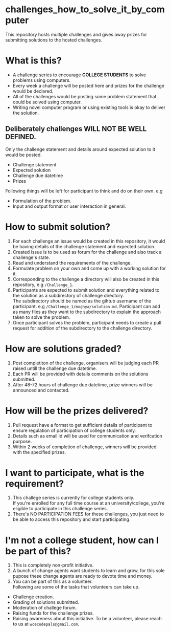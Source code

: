 # challenges_how_to_solve_it_by_computer
This repository hosts multiple challenges and gives away prizes for submitting solutions to the hosted challenges.

# What is this?
- A challenge series to encourage <b>COLLEGE STUDENTS</b> to solve problems using computers.
- Every week a challenge will be posted here and prizes for the challenge would be declared.  
- All of the challenges would be posting some problem statement that could be solved using computer.  
- Writing novel computer program or using existing tools is okay to deliver the solution.

## Deliberately challenges WILL NOT BE WELL DEFINED.  
Only the challenge statement and details around expected solution to it would be posted. 
 * Challenge statement
 * Expected solution
 * Challenge due datetime
 * Prizes

Following things will be left for participant to think and do on their own.
e.g
- Formulation of the problem.
- Input and output format or user interaction in general.

# How to submit solution?
1. For each challenge an issue would be created in this repository, it would be having details of the challenge statement and expected solution.
3. Created issue is to be used as forum for the challenge and also track a challenge's state.
3. Read and understand the requirements of the challenge.
3. Formulate problem on your own and come up with a working solution for it.
2. Corresponding to the challenge a directory will also be created in this repository, e.g `/Challenge_1`.
3. Participants are expected to submit solution and everything related to the solution as a subdirectory of challenge directory.  
The subdirectory should be named as the gihtub username of the participant. e.g `/Challenge_1/moghya/solution.md`.
Participant can add as many files as they want to the subdirectory to explain the approach taken to solve the problem.
4. Once participant solves the problem, participant needs to create a pull request for addition of the subdirectory to the challenge directory.


# How are solutions graded?
1. Post completiton of the challenge, organisers will be judging each PR raised untill the challenge due datetime.
2. Each PR will be provided with details comments on the solutions submitted.
3. After 48-72 hours of challenge due datetime, prize winners will be announced and contacted.

# How will be the prizes delivered?
1. Pull request have a format to get sufficient details of participant to ensure regulation of participation of college students only.
2. Details such as email id will be used for communication and verifcation purpose.
3. Within 2 weeks of completion of challenge, winners will be provided with the specified prizes.

# I want to participate, what is the requirement?
1. This challege series is currently for college students only.  
If you're enrolled for any full time course at an university/college, you're eligible to participate in this challenge series.
2. There's NO PARTICIPATION FEES for these challenges, you just need to be able to access this repository and start participating.

# I'm not a college student, how can I be part of this?
1. This is completely non-profit initiative.
2. A bunch of change agents want students to learn and grow, for this sole pupose these change agents are ready to devote time and money.
3. You can be part of this as a volunteer.  
Following are some of the tasks that volunteers can take up.
- Challenge creation.
- Grading of solutions submitted.
- Moderation of challege forum.
- Raising funds for the challenge prizes.
- Raising awareness about this initiative.
To be a volunteer, please reach to us at `wcecodepals@gmail.com`.
